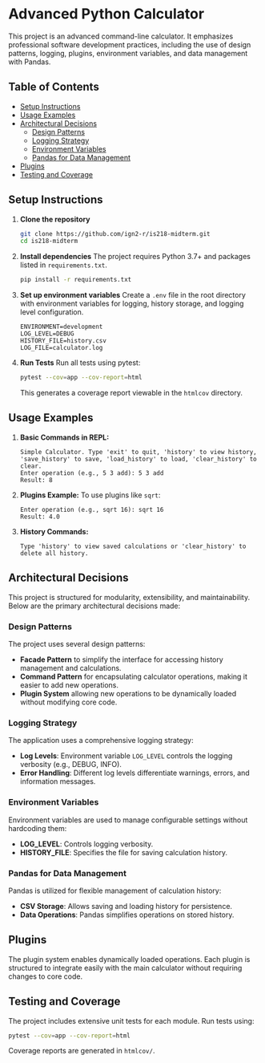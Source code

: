 
# Advanced Python Calculator

This project is an advanced command-line calculator. It emphasizes professional software development practices, including the use of design patterns, logging, plugins, environment variables, and data management with Pandas.

## Table of Contents
- [Setup Instructions](#setup-instructions)
- [Usage Examples](#usage-examples)
- [Architectural Decisions](#architectural-decisions)
  - [Design Patterns](#design-patterns)
  - [Logging Strategy](#logging-strategy)
  - [Environment Variables](#environment-variables)
  - [Pandas for Data Management](#pandas-for-data-management)
- [Plugins](#plugins)
- [Testing and Coverage](#testing-and-coverage)

## Setup Instructions

1. **Clone the repository**
   ```bash
   git clone https://github.com/ign2-r/is218-midterm.git
   cd is218-midterm
   ```

2. **Install dependencies**
   The project requires Python 3.7+ and packages listed in `requirements.txt`.
   ```bash
   pip install -r requirements.txt
   ```

3. **Set up environment variables**
   Create a `.env` file in the root directory with environment variables for logging, history storage, and logging level configuration.

   ```plaintext
   ENVIRONMENT=development
   LOG_LEVEL=DEBUG
   HISTORY_FILE=history.csv
   LOG_FILE=calculator.log
   ```

4. **Run Tests**
   Run all tests using pytest:
   ```bash
   pytest --cov=app --cov-report=html
   ```
   This generates a coverage report viewable in the `htmlcov` directory.

## Usage Examples

1. **Basic Commands in REPL:**
   ```plaintext
   Simple Calculator. Type 'exit' to quit, 'history' to view history, 'save_history' to save, 'load_history' to load, 'clear_history' to clear.
   Enter operation (e.g., 5 3 add): 5 3 add
   Result: 8
   ```
   
2. **Plugins Example:**
   To use plugins like `sqrt`:
   ```plaintext
   Enter operation (e.g., sqrt 16): sqrt 16
   Result: 4.0
   ```
   
3. **History Commands:**
   ```plaintext
   Type 'history' to view saved calculations or 'clear_history' to delete all history.
   ```

## Architectural Decisions

This project is structured for modularity, extensibility, and maintainability. Below are the primary architectural decisions made:

### Design Patterns

The project uses several design patterns:
- **Facade Pattern** to simplify the interface for accessing history management and calculations.
- **Command Pattern** for encapsulating calculator operations, making it easier to add new operations.
- **Plugin System** allowing new operations to be dynamically loaded without modifying core code.

### Logging Strategy

The application uses a comprehensive logging strategy:
- **Log Levels**: Environment variable `LOG_LEVEL` controls the logging verbosity (e.g., DEBUG, INFO).
- **Error Handling**: Different log levels differentiate warnings, errors, and information messages.

### Environment Variables

Environment variables are used to manage configurable settings without hardcoding them:
- **LOG_LEVEL**: Controls logging verbosity.
- **HISTORY_FILE**: Specifies the file for saving calculation history.

### Pandas for Data Management

Pandas is utilized for flexible management of calculation history:
- **CSV Storage**: Allows saving and loading history for persistence.
- **Data Operations**: Pandas simplifies operations on stored history.

## Plugins

The plugin system enables dynamically loaded operations. Each plugin is structured to integrate easily with the main calculator without requiring changes to core code.

## Testing and Coverage

The project includes extensive unit tests for each module. Run tests using:
```bash
pytest --cov=app --cov-report=html
```
Coverage reports are generated in `htmlcov/`.
